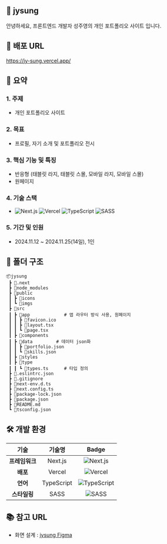 ## 👋 jysung
안녕하세요, 프론트엔드 개발자 성주영의 개인 포트폴리오 사이트 입니다.


## 🔗 배포 URL
<https://jy-sung.vercel.app/>


## 📑 요약
### 1. 주제
- 개인 포트폴리오 사이트

### 2. 목표
- 프로필, 자기 소개 및 포트폴리오 전시

### 3. 핵심 기능 및 특징
- 반응형 (태블릿 라지, 태블릿 스몰, 모바일 라지, 모바일 스몰)
- 원페이지

### 4. 기술 스택
- ![Next.js](https://img.shields.io/badge/Next.js-000000?style=flat-square&logo=Next.js&logoColor=white) ![Vercel](https://img.shields.io/badge/Vercel-000000?style=flat-square&logo=Vercel&logoColor=white) ![TypeScript](https://img.shields.io/badge/TypeScript-007ACC?style=flat-square&logo=typescript&logoColor=white) ![SASS](https://img.shields.io/badge/SASS-CC6699?style=flat-square&logo=sass&logoColor=white)

### 5. 기간 및 인원
- 2024.11.12 ~ 2024.11.25(14일), 1인



## 💼 폴더 구조
````
📦jysung			
 ┣ 📂.next
 ┣ 📂node_modules			
 ┣ 📂public			
 ┃ ┣ 📂icons			
 ┃ ┗ 📂imgs			
 ┣ 📂src			
 ┃ ┣ 📂app             # 앱 라우터 방식 사용, 원페이지
 ┃ ┃ ┣ 📜favicon.ico			
 ┃ ┃ ┣ 📜layout.tsx			
 ┃ ┃ ┗ 📜page.tsx			
 ┃ ┣ 📂components			
 ┃ ┣ 📂data	       # 데이터 json화
 ┃ ┃ ┣ 📜portfolio.json			
 ┃ ┃ ┗ 📜skills.json			
 ┃ ┣ 📂styles			
 ┃ ┣ 📂type			
 ┃ ┃ ┗ 📜types.ts      # 타입 정의
 ┣ 📜.eslintrc.json			
 ┣ 📜.gitignore			
 ┣ 📜next-env.d.ts			
 ┣ 📜next.config.ts			
 ┣ 📜package-lock.json			
 ┣ 📜package.json			
 ┣ 📜README.md			
 ┗ 📜tsconfig.json			
````



## 🛠️ 개발 환경  
| 기술              | 기술명            | Badge                                                           |
|:-----------------:|:-----------------:|:-------------------------------------------------------------:|
| **프레임워크**    | Next.js           | ![Next.js](https://img.shields.io/badge/Next.js-000000?style=flat-square&logo=Next.js&logoColor=white) |
| **배포**          | Vercel            | ![Vercel](https://img.shields.io/badge/Vercel-000000?style=flat-square&logo=Vercel&logoColor=white) |
| **언어**          | TypeScript        | ![TypeScript](https://img.shields.io/badge/TypeScript-007ACC?style=flat-square&logo=typescript&logoColor=white) |
| **스타일링**      | SASS              | ![SASS](https://img.shields.io/badge/SASS-CC6699?style=flat-square&logo=sass&logoColor=white) |


## 📚 참고 URL
- 화면 설계 : [jysung Figma](https://www.figma.com/design/aTzvSBkcy0mci8HgkSgYik/portfolio?node-id=0-1&node-type=canvas&t=qxoaKNh5SbJ3mtG9-0)
